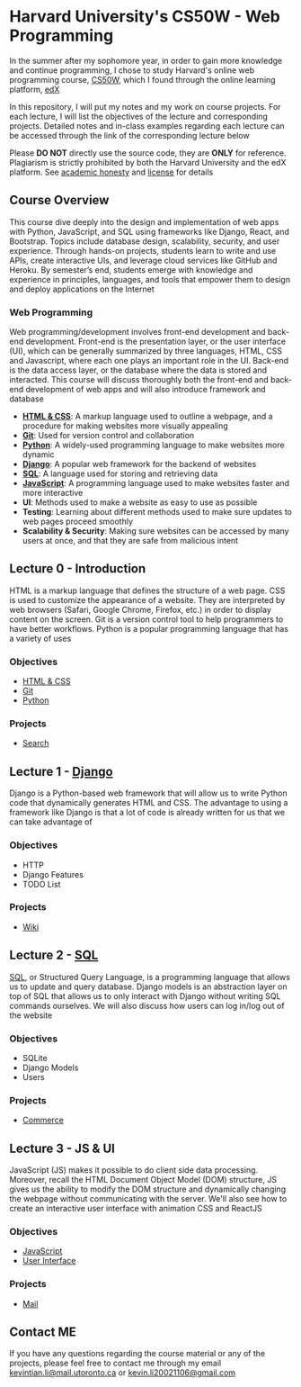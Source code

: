 # Harvard University's CS50W - Web Programming

In the summer after my sophomore year, in order to gain more knowledge and continue programming, I chose to study Harvard's online web programming course, [CS50W](https://cs50.harvard.edu/web/2020/), which I found through the online learning platform, [edX](https://www.edx.org/)<br/>

In this repository, I will put my notes and my work on course projects. For each lecture, I will list the objectives of the lecture and corresponding projects. Detailed notes and in-class examples regarding each lecture can be accessed through the link of the corresponding lecture below

Please <strong>DO NOT</strong> directly use the source code, they are <strong>ONLY</strong> for reference. Plagiarism is strictly prohibited by both the Harvard University and the edX platform. See [academic honesty](https://cs50.harvard.edu/college/2021/fall/syllabus/#academic-honesty) and [license](https://cs50.harvard.edu/web/2020/license/) for details

## Course Overview

This course dive deeply into the design and implementation of web apps with Python, JavaScript, and SQL using frameworks like Django, React, and Bootstrap. Topics include database design, scalability, security, and user experience. Through hands-on projects, students learn to write and use APIs, create interactive UIs, and leverage cloud services like GitHub and Heroku. By semester’s end, students emerge with knowledge and experience in principles, languages, and tools that empower them to design and deploy applications on the Internet

### Web Programming

Web programming/development involves front-end development and back-end development. Front-end is the presentation layer, or the user interface (UI), which can be generally summarized by three languages, HTML, CSS and Javascript, where each one plays an important role in the UI. Back-end is the data access layer, or the database where the data is stored and interacted. This course will discuss thoroughly both the front-end and back-end development of web apps and will also introduce framework and database

- **[HTML & CSS](#lecture-0---introduction)**: A markup language used to outline a webpage, and a procedure for making websites more visually appealing
- **[Git](#lecture-0---introduction)**: Used for version control and collaboration
- **[Python](#lecture-0---introduction)**: A widely-used programming language to make websites more dynamic
- **[Django](#lecture-1---django)**: A popular web framework for the backend of websites
- **[SQL](#lecture-2---sql)**: A language used for storing and retrieving data
- **[JavaScript](#lecture-3---js--ui)**: A programming language used to make websites faster and more interactive
- **UI**: Methods used to make a website as easy to use as possible
- **Testing**: Learning about different methods used to make sure updates to web pages proceed smoothly
- **Scalability & Security**: Making sure websites can be accessed by many users at once, and that they are safe from malicious intent

## Lecture 0 - Introduction

HTML is a markup language that defines the structure of a web page. CSS is used to customize the appearance of a website. They are interpreted by web browsers (Safari, Google Chrome, Firefox, etc.) in order to display content on the screen. Git is a version control tool to help programmers to have better workflows. Python is a popular programming language that has a variety of uses

### Objectives

- [HTML & CSS](0.Introduction/HTML_CSS/)
- [Git](0.Introduction/git/)
- [Python](0.Introduction/python/)

### Projects

- [Search](0.Introduction/search/)

## Lecture 1 - [Django](1.Django/)

Django is a Python-based web framework that will allow us to write Python code that dynamically generates HTML and CSS. The advantage to using a framework like Django is that a lot of code is already written for us that we can take advantage of

### Objectives

- HTTP
- Django Features
- TODO List

### Projects

- [Wiki](1.Django/wiki/)

## Lecture 2 - [SQL](2.SQL/)

[SQL](https://www.w3schools.com/sql/), or Structured Query Language, is a programming language that allows us to update and query database. Django models is an abstraction layer on top of SQL that allows us to only interact with Django without writing SQL commands ourselves. We will also discuss how users can log in/log out of the website

### Objectives

- SQLite
- Django Models
- Users

### Projects

- [Commerce](2.SQL/commerce/)

## Lecture 3 - JS & UI

JavaScript (JS) makes it possible to do client side data processing. Moreover, recall the HTML Document Object Model (DOM) structure, JS gives us the ability to modify the DOM structure and dynamically changing the webpage without communicating with the server. We'll also see how to create an interactive user interface with animation CSS and ReactJS

### Objectives

- [JavaScript](3.JS_UI/JavaScript/)
- [User Interface](3.JS_UI/UserInterface)

### Projects

- [Mail](3.JS_UI/mail/)

## Contact ME

If you have any questions regarding the course material or any of the projects, please feel free to contact me through my email <kevintian.li@mail.utoronto.ca> or <kevin.li20021106@gmail.com>
